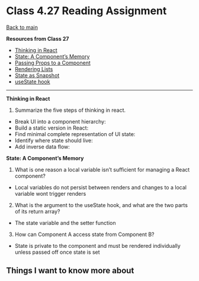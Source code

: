 # Class 4.27 Reading Assignment

[Back to main](https://michaeldulin.github.io/reading-notes)

**Resources from Class 27**
- [Thinking in React](https://react.dev/learn/thinking-in-react)
- [State: A Component’s Memory](https://react.dev/learn/state-a-components-memory)
- [Passing Props to a Component](https://react.dev/learn/passing-props-to-a-component)
- [Rendering Lists](https://react.dev/learn/rendering-lists)
- [State as Snapshot](https://react.dev/learn/state-as-a-snapshot)
- [useState hook](https://react.dev/reference/react/useState)

****

**Thinking in React**
1. Summarize the five steps of thinking in react.
  - Break UI into a component hierarchy: 
  - Build a static version in React:
  - Find minimal complete representation of UI state: 
  - Identify where state should live: 
  - Add inverse data flow:

  
**State: A Component’s Memory**
1. What is one reason a local variable isn’t sufficient for managing a React component?
  - Local variables do not persist between renders and changes to a local variable wont trigger renders
2. What is the argument to the useState hook, and what are the two parts of its return array?
  - The state variable and the setter function
3. How can Component A access state from Component B?
  - State is private to the component and must be rendered individually unless passed off once state is set


## Things I want to know more about
